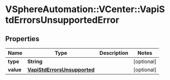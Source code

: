 # VSphereAutomation::VCenter::VapiStdErrorsUnsupportedError

## Properties
Name | Type | Description | Notes
------------ | ------------- | ------------- | -------------
**type** | **String** |  | [optional] 
**value** | [**VapiStdErrorsUnsupported**](VapiStdErrorsUnsupported.md) |  | [optional] 


